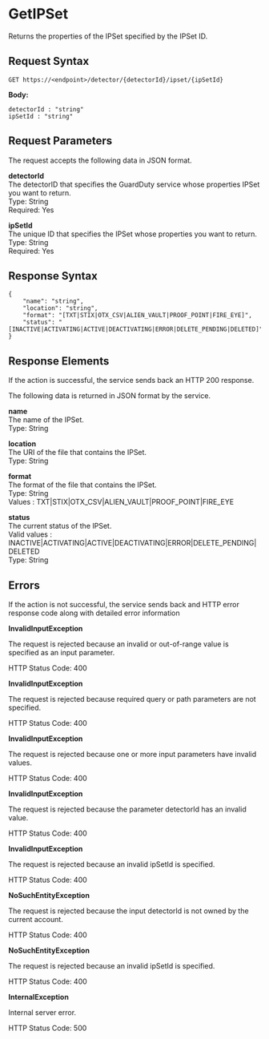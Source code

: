 # GetIPSet<a name="get-ip-set"></a>

Returns the properties of the IPSet specified by the IPSet ID\.

## Request Syntax<a name="get-ip-set-request-syntax"></a>

```
GET https://<endpoint>/detector/{detectorId}/ipset/{ipSetId}
```

**Body:**

```
detectorId : "string"
ipSetId : "string"
```

## Request Parameters<a name="get-ip-set-request-parameters"></a>

The request accepts the following data in JSON format\.

**detectorId**  
The detectorID that specifies the GuardDuty service whose properties IPSet you want to return\.  
Type: String  
Required: Yes

**ipSetId**  
The unique ID that specifies the IPSet whose properties you want to return\.  
Type: String  
Required: Yes

## Response Syntax<a name="get-ip-set-response-syntax"></a>

```
{
    "name": "string",
    "location": "string",
    "format": "[TXT|STIX|OTX_CSV|ALIEN_VAULT|PROOF_POINT|FIRE_EYE]",
    "status": "[INACTIVE|ACTIVATING|ACTIVE|DEACTIVATING|ERROR|DELETE_PENDING|DELETED]"
}
```

## Response Elements<a name="get-ip-set-response-parameters"></a>

If the action is successful, the service sends back an HTTP 200 response\.

The following data is returned in JSON format by the service\.

**name**  
The name of the IPSet\.  
Type: String

**location**  
The URI of the file that contains the IPSet\.  
Type: String

**format**  
The format of the file that contains the IPSet\.  
Type: String  
Values : TXT|STIX|OTX\_CSV|ALIEN\_VAULT|PROOF\_POINT|FIRE\_EYE

**status**  
The current status of the IPSet\.  
Valid values : INACTIVE|ACTIVATING|ACTIVE|DEACTIVATING|ERROR|DELETE\_PENDING|DELETED  
Type: String

## Errors<a name="get-ip-set-errors"></a>

If the action is not successful, the service sends back and HTTP error response code along with detailed error information

**InvalidInputException**

The request is rejected because an invalid or out\-of\-range value is specified as an input parameter\.

HTTP Status Code: 400 

**InvalidInputException**

The request is rejected because required query or path parameters are not specified\.

HTTP Status Code: 400 

**InvalidInputException**

The request is rejected because one or more input parameters have invalid values\.

HTTP Status Code: 400 

**InvalidInputException**

The request is rejected because the parameter detectorId has an invalid value\.

HTTP Status Code: 400 

**InvalidInputException**

The request is rejected because an invalid ipSetId is specified\.

HTTP Status Code: 400 

**NoSuchEntityException**

The request is rejected because the input detectorId is not owned by the current account\.

HTTP Status Code: 400 

**NoSuchEntityException**

The request is rejected because an invalid ipSetId is specified\.

HTTP Status Code: 400 

**InternalException**

Internal server error\.

HTTP Status Code: 500 
